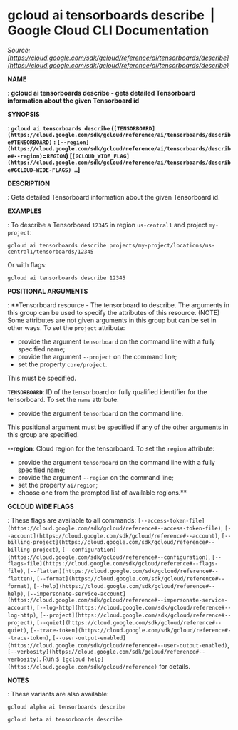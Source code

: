 # gcloud ai tensorboards describe  |  Google Cloud CLI Documentation

*Source: [https://cloud.google.com/sdk/gcloud/reference/ai/tensorboards/describe](https://cloud.google.com/sdk/gcloud/reference/ai/tensorboards/describe)*

**NAME**

: **gcloud ai tensorboards describe - gets detailed Tensorboard information about the given Tensorboard id**

**SYNOPSIS**

: **`gcloud ai tensorboards describe` (`[TENSORBOARD](https://cloud.google.com/sdk/gcloud/reference/ai/tensorboards/describe#TENSORBOARD)` : `[--region](https://cloud.google.com/sdk/gcloud/reference/ai/tensorboards/describe#--region)`=`REGION`) [`[GCLOUD_WIDE_FLAG](https://cloud.google.com/sdk/gcloud/reference/ai/tensorboards/describe#GCLOUD-WIDE-FLAGS) …`]**

**DESCRIPTION**

: Gets detailed Tensorboard information about the given Tensorboard id.

**EXAMPLES**

: To describe a Tensorboard `12345` in region `us-central1`
and project `my-project`:

```
gcloud ai tensorboards describe projects/my-project/locations/us-central1/tensorboards/12345
```

Or with flags:

```
gcloud ai tensorboards describe 12345
```

**POSITIONAL ARGUMENTS**

: **Tensorboard resource - The tensorboard to describe. The arguments in this group
can be used to specify the attributes of this resource. (NOTE) Some attributes
are not given arguments in this group but can be set in other ways.
To set the `project` attribute:

- provide the argument `tensorboard` on the command line with a fully
specified name;
- provide the argument `--project` on the command line;
- set the property `core/project`.

This must be specified.

**`TENSORBOARD`**:
ID of the tensorboard or fully qualified identifier for the tensorboard.
To set the `name` attribute:

- provide the argument `tensorboard` on the command line.

This positional argument must be specified if any of the other arguments in this
group are specified.

**--region**:
Cloud region for the tensorboard.
To set the `region` attribute:

- provide the argument `tensorboard` on the command line with a fully
specified name;
- provide the argument `--region` on the command line;
- set the property `ai/region`;
- choose one from the prompted list of available regions.**

**GCLOUD WIDE FLAGS**

: These flags are available to all commands: `[--access-token-file](https://cloud.google.com/sdk/gcloud/reference#--access-token-file)`,
`[--account](https://cloud.google.com/sdk/gcloud/reference#--account)`, `[--billing-project](https://cloud.google.com/sdk/gcloud/reference#--billing-project)`,
`[--configuration](https://cloud.google.com/sdk/gcloud/reference#--configuration)`,
`[--flags-file](https://cloud.google.com/sdk/gcloud/reference#--flags-file)`,
`[--flatten](https://cloud.google.com/sdk/gcloud/reference#--flatten)`, `[--format](https://cloud.google.com/sdk/gcloud/reference#--format)`, `[--help](https://cloud.google.com/sdk/gcloud/reference#--help)`, `[--impersonate-service-account](https://cloud.google.com/sdk/gcloud/reference#--impersonate-service-account)`,
`[--log-http](https://cloud.google.com/sdk/gcloud/reference#--log-http)`,
`[--project](https://cloud.google.com/sdk/gcloud/reference#--project)`, `[--quiet](https://cloud.google.com/sdk/gcloud/reference#--quiet)`, `[--trace-token](https://cloud.google.com/sdk/gcloud/reference#--trace-token)`, `[--user-output-enabled](https://cloud.google.com/sdk/gcloud/reference#--user-output-enabled)`,
`[--verbosity](https://cloud.google.com/sdk/gcloud/reference#--verbosity)`.
Run `$ [gcloud help](https://cloud.google.com/sdk/gcloud/reference)` for details.

**NOTES**

: These variants are also available:

```
gcloud alpha ai tensorboards describe
```

```
gcloud beta ai tensorboards describe
```